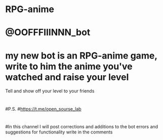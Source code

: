 # RPG-anime
# @OOFFFIIINNN_bot
# my new bot is an RPG-anime game, write to him the anime you've watched and raise your level
Tell and show off your level
to your friends 
#
#P.S.
#https://t.me/open_sourse_lab
#
#In this channel I will post corrections and additions to the bot
errors and suggestions for functionality write in the comments